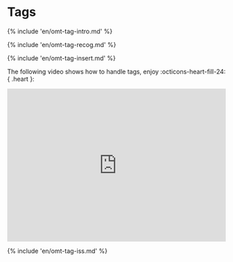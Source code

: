 # Tags
<!-- todo: use autocompleter -->

{% include 'en/omt-tag-intro.md' %}

<!-- section: recognzing tags -->
{% include 'en/omt-tag-recog.md' %}

<!-- section: tag insertion -->
{% include 'en/omt-tag-insert.md' %}

The following video shows how to handle tags, enjoy :octicons-heart-fill-24:{ .heart }:

<div style="padding:69.95% 0 0 0;position:relative;"><iframe src="https://player.vimeo.com/video/780434399?h=c7ab23ed9d" style="position:absolute;top:0;left:0;width:100%;height:100%;" frameborder="0" allow="autoplay; fullscreen; picture-in-picture" allowfullscreen></iframe></div><script src="https://player.vimeo.com/api/player.js"></script>

<!-- section: tag fixing -->
{% include 'en/omt-tag-iss.md' %}

